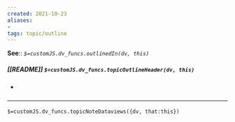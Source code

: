 ```yaml
---
created: 2021-10-23
aliases:
- 
tags: topic/outline
---
```


**See**:: 
*`$=customJS.dv_funcs.outlinedIn(dv, this)`*

##### [[README]] `$=customJS.dv_funcs.topicOutlineHeader(dv, this)`

- 

### <hr class="dataviews"/>

`$=customJS.dv_funcs.topicNoteDataviews({dv, that:this})`

